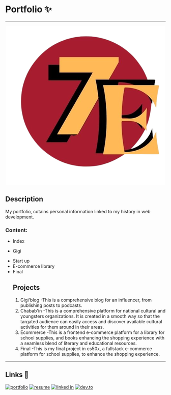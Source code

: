 # Portfolio ✨
---
<p align="center">
  <img src="logo2.png" alt="alt text">
</p>

## Description 
My portfolio, cotains personal information linked to my history in web development.
### Content:
- Index
* Gigi
+ Start up
+ E-commerce library
+ Final
  ## Projects
  1. Gigi'blog
     -This is a comprehensive blog for an influencer, from publishing posts to podcasts.
  2. Chabab'in
      -This is a comprehensive platform for national cultural and youngsters organizations. It is created in a smooth way so that the targated audience can easily access and discover available cultural activities for them around in their areas.
  3. Ecommerce
      -This is a frontend e-commerce platform for a library for school supplies, and books
           enhancing the shopping experience with a seamless blend of literary and educational resources.
  4. Final
      -This is my final project in cs50x, a fullstack e-commerce platform for school supplies,
           to enhance the shopping experience.
---
## Links 🔗
[![portfolio](https://img.shields.io/badge/portfolio-000000?style=for-the-badge&logo=google&logoColor=white)](https://tarenjk24.github.io/port/index.html)
[![resume](https://img.shields.io/badge/Resume-000000?style=for-the-badge&logo=google&logoColor=white)](https://github.com/tarenjk24/port/blob/main/resume.pdf)
[![linked in](https://img.shields.io/badge/Linkedin-000000?style=for-the-badge&logo=Linkedin&logoColor=white)](https://www.linkedin.com/in/eter-nada-9a457a2bb/)
[![dev.to](https://img.shields.io/badge/Dev.to-000000?style=for-the-badge&logo=dev.to&logoColor=white)](https://dev.to/eter7)
